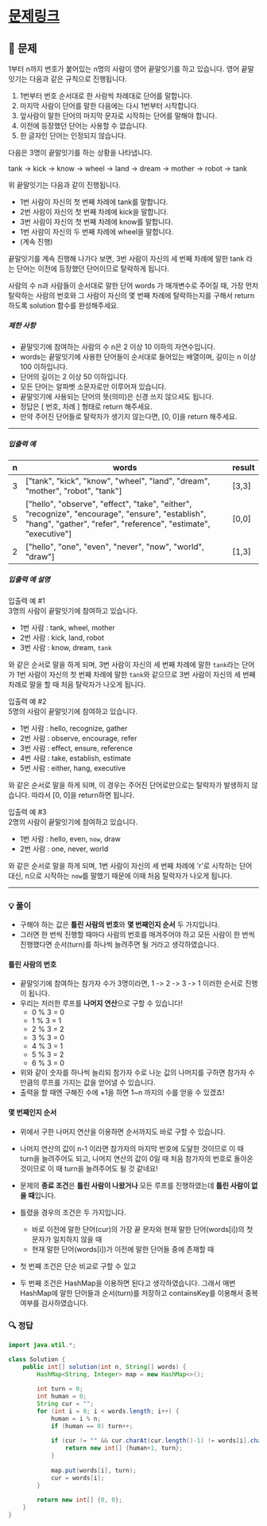 # [문제링크](https://school.programmers.co.kr/learn/courses/30/lessons/12981)

## 📝 문제

1부터 n까지 번호가 붙어있는 n명의 사람이 영어 끝말잇기를 하고 있습니다. 영어 끝말잇기는 다음과 같은 규칙으로 진행됩니다.

1. 1번부터 번호 순서대로 한 사람씩 차례대로 단어를 말합니다.
2. 마지막 사람이 단어를 말한 다음에는 다시 1번부터 시작합니다.
3. 앞사람이 말한 단어의 마지막 문자로 시작하는 단어를 말해야 합니다.
4. 이전에 등장했던 단어는 사용할 수 없습니다.
5. 한 글자인 단어는 인정되지 않습니다.

다음은 3명이 끝말잇기를 하는 상황을 나타냅니다.

tank → kick → know → wheel → land → dream → mother → robot → tank

위 끝말잇기는 다음과 같이 진행됩니다.

- 1번 사람이 자신의 첫 번째 차례에 tank를 말합니다.
- 2번 사람이 자신의 첫 번째 차례에 kick을 말합니다.
- 3번 사람이 자신의 첫 번째 차례에 know를 말합니다.
- 1번 사람이 자신의 두 번째 차례에 wheel을 말합니다.
- (계속 진행)

끝말잇기를 계속 진행해 나가다 보면, 3번 사람이 자신의 세 번째 차례에 말한 tank 라는 단어는 이전에 등장했던 단어이므로 탈락하게 됩니다.

사람의 수 n과 사람들이 순서대로 말한 단어 words 가 매개변수로 주어질 때, 가장 먼저 탈락하는 사람의 번호와 그 사람이 자신의 몇 번째 차례에 탈락하는지를 구해서 return 하도록 solution 함수를 완성해주세요.

##### 제한 사항

- 끝말잇기에 참여하는 사람의 수 n은 2 이상 10 이하의 자연수입니다.
- words는 끝말잇기에 사용한 단어들이 순서대로 들어있는 배열이며, 길이는 n 이상 100 이하입니다.
- 단어의 길이는 2 이상 50 이하입니다.
- 모든 단어는 알파벳 소문자로만 이루어져 있습니다.
- 끝말잇기에 사용되는 단어의 뜻(의미)은 신경 쓰지 않으셔도 됩니다.
- 정답은 \[ 번호, 차례 \] 형태로 return 해주세요.
- 만약 주어진 단어들로 탈락자가 생기지 않는다면, [0, 0]을 return 해주세요.

---

##### 입출력 예

|n|words|result|
|---|---|---|
|3|["tank", "kick", "know", "wheel", "land", "dream", "mother", "robot", "tank"]|[3,3]|
|5|["hello", "observe", "effect", "take", "either", "recognize", "encourage", "ensure", "establish", "hang", "gather", "refer", "reference", "estimate", "executive"]|[0,0]|
|2|["hello", "one", "even", "never", "now", "world", "draw"]|[1,3]|

##### 입출력 예 설명

입출력 예 #1  
3명의 사람이 끝말잇기에 참여하고 있습니다.

- 1번 사람 : tank, wheel, mother
- 2번 사람 : kick, land, robot
- 3번 사람 : know, dream, `tank`

와 같은 순서로 말을 하게 되며, 3번 사람이 자신의 세 번째 차례에 말한 `tank`라는 단어가 1번 사람이 자신의 첫 번째 차례에 말한 `tank`와 같으므로 3번 사람이 자신의 세 번째 차례로 말을 할 때 처음 탈락자가 나오게 됩니다.

입출력 예 #2  
5명의 사람이 끝말잇기에 참여하고 있습니다.

- 1번 사람 : hello, recognize, gather
- 2번 사람 : observe, encourage, refer
- 3번 사람 : effect, ensure, reference
- 4번 사람 : take, establish, estimate
- 5번 사람 : either, hang, executive

와 같은 순서로 말을 하게 되며, 이 경우는 주어진 단어로만으로는 탈락자가 발생하지 않습니다. 따라서 [0, 0]을 return하면 됩니다.

입출력 예 #3  
2명의 사람이 끝말잇기에 참여하고 있습니다.

- 1번 사람 : hello, even, `now`, draw
- 2번 사람 : one, never, world

와 같은 순서로 말을 하게 되며, 1번 사람이 자신의 세 번째 차례에 'r'로 시작하는 단어 대신, n으로 시작하는 `now`를 말했기 때문에 이때 처음 탈락자가 나오게 됩니다.

---

### 💡 풀이

- 구해야 하는 값은 **틀린 사람의 번호**와 **몇 번째인지 순서** 두 가지입니다.
- 그러면 한 번씩 진행할 때마다 사람의 번호를 매겨주어야 하고 모든 사람이 한 번씩 진행했다면 순서(turn)를 하나씩 늘려주면 될 거라고 생각하였습니다.

#### 틀린 사람의 번호

- 끝말잇기에 참여하는 참가자 수가 3명이라면, 1 -> 2 -> 3 -> 1 이러한 순서로 진행이 됩니다.
- 우리는 저러한 루프를 **나머지 연산**으로 구할 수 있습니다!
	- 0 % 3 = 0
	- 1 % 3 = 1
	- 2 % 3 = 2
	- 3 % 3 = 0
	- 4 % 3 = 1
	- 5 % 3 = 2
	- 6 % 3 = 0
- 위와 같이 숫자를 하나씩 늘리되 참가자 수로 나눈 값의 나머지를 구하면 참가자 수만큼의 루프를 가지는 값을 얻어낼 수 있습니다.
- 출력을 할 때엔 구해진 수에 +1을 하면 1~n 까지의 수를 얻을 수 있겠죠!

#### 몇 번째인지 순서

- 위에서 구한 나머지 연산을 이용하면 순서까지도 바로 구할 수 있습니다.
- 나머지 연산의 값이 n-1 이라면 참가자의 마지막 번호에 도달한 것이므로 이 때 turn을 늘려주어도 되고, 나머지 연산의 값이 0일 때 처음 참가자의 번호로 돌아온 것이므로 이 때 turn을 늘려주어도 될 것 같네요!

- 문제의 **종료 조건**은 **틀린 사람이 나왔거나** 모든 루프를 진행하였는데 **틀린 사람이 없을 때**입니다.
- 틀렸을 경우의 조건은 두 가지입니다.
	- 바로 이전에 말한 단어(cur)의 가장 끝 문자와 현재 말한 단어(words\[i\])의 첫 문자가 일치하지 않을 때
	- 현재 말한 단어(words\[i\])가 이전에 말한 단어들 중에 존재할 때
- 첫 번째 조건은 단순 비교로 구할 수 있고 
- 두 번째 조건은 HashMap을 이용하면 된다고 생각하였습니다. 그래서 매번 HashMap에 말한 단어들과 순서(turn)를 저장하고 containsKey를 이용해서 중복 여부를 검사하였습니다.


### 🔍 정답

```java
import java.util.*;

class Solution {
    public int[] solution(int n, String[] words) {
        HashMap<String, Integer> map = new HashMap<>();
        
        int turn = 0;
        int human = 0;
        String cur = "";
        for (int i = 0; i < words.length; i++) {
            human = i % n;
            if (human == 0) turn++;
            
            if (cur != "" && cur.charAt(cur.length()-1) != words[i].charAt(0) || map.containsKey(words[i])) {
                return new int[] {human+1, turn};
            }
            
            map.put(words[i], turn);
            cur = words[i];
        }
        
        return new int[] {0, 0};
    }
}
```